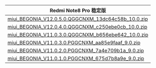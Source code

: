 | Redmi Note8 Pro  稳定版    |
| ---- |
| [miui_BEGONIA_V12.0.5.0.QGGCNXM_13dc64c58b_10.0.zip](https://hugeota.d.miui.com/V12.0.5.0.QGGCNXM/miui_BEGONIA_V12.0.5.0.QGGCNXM_13dc64c58b_10.0.zip)    |
| [miui_BEGONIA_V12.0.4.0.QGGCNXM_c250ebe0cb_10.0.zip](https://hugeota.d.miui.com/V12.0.4.0.QGGCNXM/miui_BEGONIA_V12.0.4.0.QGGCNXM_c250ebe0cb_10.0.zip)    |
| [miui_BEGONIA_V11.0.3.0.QGGCNXM_b656ebe642_10.0.zip](https://hugeota.d.miui.com/V11.0.3.0.QGGCNXM/miui_BEGONIA_V11.0.3.0.QGGCNXM_b656ebe642_10.0.zip)    |
| [miui_BEGONIA_V11.0.3.0.PGGCNXM_aa85e9faaf_9.0.zip](https://hugeota.d.miui.com/V11.0.3.0.PGGCNXM/miui_BEGONIA_V11.0.3.0.PGGCNXM_aa85e9faaf_9.0.zip)    |
| [miui_BEGONIA_V11.0.2.0.PGGCNXM_7a4e709b1a_9.0.zip](https://hugeota.d.miui.com/V11.0.2.0.PGGCNXM/miui_BEGONIA_V11.0.2.0.PGGCNXM_7a4e709b1a_9.0.zip)    |
| [miui_BEGONIA_V11.0.1.0.PGGCNXM_675d7b8a9e_9.0.zip](https://hugeota.d.miui.com/V11.0.1.0.PGGCNXM/miui_BEGONIA_V11.0.1.0.PGGCNXM_675d7b8a9e_9.0.zip)    |
